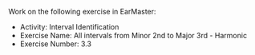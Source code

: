 Work on the following exercise in EarMaster:
- Activity: Interval Identification
- Exercise Name: All intervals from Minor 2nd to Major 3rd - Harmonic
- Exercise Number: 3.3
